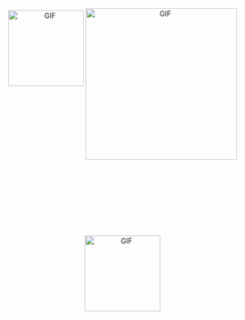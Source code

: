 <p align="center">
   <img height="150" width="150" alt="GIF" style="margin-top:150px;" src="https://github.com/JayantGoel001/JayantGoel001/blob/master/Earth.gif">
   <img align="center" height="300" width="300" alt="GIF" src="https://github.com/JayantGoel001/JayantGoel001/blob/master/github.gif">
   <img height="150" width="150" alt="GIF" style="margin-top:150px;" src="https://github.com/JayantGoel001/JayantGoel001/blob/master/Earth.gif">
</p>
